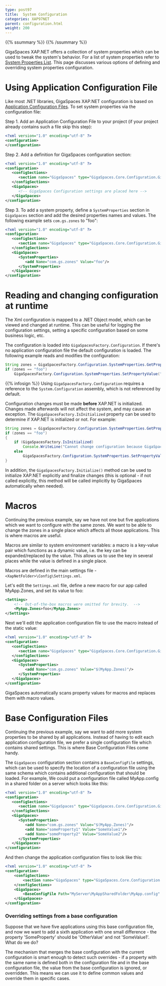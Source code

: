 ```yaml
---
type: post97
title:  System Configuration
categories: XAP97NET
parent: configuration.html
weight: 200
---
```


{{% ssummary %}} {{% /ssummary %}}



GigaSpaces XAP.NET offers a collection of system properties which can be used to tweak the system's behavior. For a list of system properties refer to [System Properties List]({{%currentadmurl%}}/system-properties-net.html). This page discusses various options of defining and overriding system properties configuration.

# Using Application Configuration File

Like most .NET libraries, GigaSpaces XAP.NET configuration is based on [Application Configuration Files](http://msdn.microsoft.com/en-us/library/ms229689(VS.80).aspx). To set system properties via the configuration file:

Step 1. Add an Application Configuration File to your project (if your project already contains such a file skip this step):


```xml
<?xml version="1.0" encoding="utf-8" ?>
<configuration>
</configuration>
```

Step 2. Add a definition for GigaSpaces configuration section:


```xml
<?xml version="1.0" encoding="utf-8" ?>
<configuration>
   <configSections>
      <section name="GigaSpaces" type="GigaSpaces.Core.Configuration.GigaSpacesCoreConfiguration, GigaSpaces.Core"/>
   </configSections>
   <GigaSpaces>
      <!-- GigaSpaces Configuration settings are placed here -->
   </GigaSpaces>
</configuration>
```

Step 3. To add a system property, define a `SystemProperties` section in `GigaSpaces` section and add the desired properties names and values. The following example sets `com.gs.zones` to "foo":


```xml
<?xml version="1.0" encoding="utf-8" ?>
<configuration>
   <configSections>
      <section name="GigaSpaces" type="GigaSpaces.Core.Configuration.GigaSpacesCoreConfiguration, GigaSpaces.Core"/>
   </configSections>
   <GigaSpaces>
      <SystemProperties>
         <add Name="com.gs.zones" Value="foo"/>
      </SystemProperties>
   </GigaSpaces>
</configuration>
```

# Reading and changing configuration at runtime

The Xml configuration is mapped to a .NET Object model, which can be viewed and changed at runtime. This can be useful for logging the configuration settings, setting a specific configuration based on some business logic, etc.

The configuration is loaded into `GigaSpacesFactory.Configuration`. If there's no application configuration file the default configuration is loaded. The following example reads and modifies the configuration:


```java
String zones = GigaSpacesFactory.Configuration.SystemProperties.GetPropertyValue("com.gs.zones");
if (zones == "foo")
    GigaSpacesFactory.Configuration.SystemProperties.SetPropertyValue("com.gs.zones", "bar");
```

{{% infosign %}} Using `GigaSpacesFactory.Configuration` requires a reference to the `System.Configuration` assembly, which is not referenced by default.

Configuration changes must be made **before** XAP.NET is initialized. Changes made afterwards will not affect the system, and may cause an exception. The `GigaSpacesFactory.IsInitialized` property can be used to determine if XAP.NET is initialized or not. For example:


```java
String zones = GigaSpacesFactory.Configuration.SystemProperties.GetPropertyValue("com.gs.zones");
if (zones == "foo")
{
    if (GigaSpacesFactory.IsInitialized)
        Console.WriteLine("Cannot change configuration because GigaSpaces is already initialized.");
    else
        GigaSpacesFactory.Configuration.SystemProperties.SetPropertyValue("com.gs.zones", "bar");
}
```

In addition, the `GigaSpacesFactory.Initialize()` method can be used to initialize XAP.NET explicitly and finalize changes (this is optional - if not called explicitly, this method will be called implicitly by GigaSpaces automatically when needed).

# Macros

Continuing the previous example, say we have not one but five applications which we want to configure with the same zones. We want to be able to change the zones in a single place which affects all those applications. This is where  macros are useful.

Macros are similar to system environment variables: a macro is a key-value pair which functions as a dynamic value, i.e. the key can be expanded/replaced by the value. This allows us to use the key in several places while the value is defined in a single place.

Macros are defined in the main settings file - `<XapNetFolder>\Config\Settings.xml`.

Let's edit the `Settings.xml` file, define a new macro for our app called MyApp.Zones, and set its value to foo:


```xml
<Settings>
    <!-- Out-of-the-box macros were omitted for brevity.  -->
    <MyApp.Zones>foo</MyApp.Zones>
</Settings>
```

Next we'll edit the application configuration file to use the macro instead of the static value:


```xml
<?xml version="1.0" encoding="utf-8" ?>
<configuration>
   <configSections>
      <section name="GigaSpaces" type="GigaSpaces.Core.Configuration.GigaSpacesCoreConfiguration, GigaSpaces.Core"/>
   </configSections>
   <GigaSpaces>
      <SystemProperties>
         <add Name="com.gs.zones" Value="$(MyApp.Zones)"/>
      </SystemProperties>
   </GigaSpaces>
</configuration>
```

GigaSpaces automatically scans property values for macros and replaces them with macro values.

# Base Configuration Files

Continuing the previous example, say we want to add more system properties to be shared by all applications. Instead of having to edit each application configuration file, we prefer a single configuration file which contains shared settings. This is where Base Configuration Files come handy.

The `GigaSpaces` configuration section contains a `BaseConfigFile` settings, which can be used to specify the location of a configuration file using the same schema which contains additional configuration that should be loaded. For example, We could put a configuration file called MyApp.config in a shared folder on a server which looks like this:


```xml
<?xml version="1.0" encoding="utf-8" ?>
<configuration>
   <configSections>
      <section name="GigaSpaces" type="GigaSpaces.Core.Configuration.GigaSpacesCoreConfiguration, GigaSpaces.Core"/>
   </configSections>
   <GigaSpaces>
      <SystemProperties>
         <add Name="com.gs.zones" Value="$(MyApp.Zones)"/>
         <add Name="someProperty1" Value="SomeValue1"/>
         <add Name="someProperty2" Value="SomeValue2"/>
      </SystemProperties>
   </GigaSpaces>
</configuration>
```

And then change the application configuration files to look like this:


```xml
<?xml version="1.0" encoding="utf-8" ?>
<configuration>
    <configSections>
        <section name="GigaSpaces" type="GigaSpaces.Core.Configuration.GigaSpacesCoreConfiguration, GigaSpaces.Core"/>
    </configSections>
    <GigaSpaces>
        <BaseConfigFile Path="MyServer\MyAppSharedFolder\MyApp.config" />
    </GigaSpaces>
</configuration>
```

### Overriding settings from a base configuration

Suppose that we have five applications using this base configuration file, and now we want to add a sixth application with one small difference - the property 'SomeProperty' should be 'OtherValue' and not 'SomeValue1'. What do we do?

The mechanism that merges the base configuration with the current configuration is smart enough to detect such overrides - if a property with the same name is defined both in the configuration file and in the base configuration file, the value from the base configuration is ignored, or overridden. This means we can use it to define common values and override them in specific cases.

